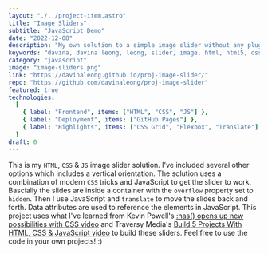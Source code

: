 ```yaml
---
layout: "./../project-item.astro"
title: "Image Sliders"
subtitle: "JavaScript Demo"
date: "2022-12-08"
description: "My own solution to a simple image slider without any plugins."
keywords: "davina, davina leong, leong, slider, image, html, html5, css, css3, javascript, js, vanilla javascript, css grid, flex, flexbox"
category: "javascript"
image: "image-sliders.png"
link: "https://davinaleong.github.io/proj-image-slider/"
repo: "https://github.com/davinaleong/proj-image-slider"
featured: true
technologies:
  [
    { label: "Frontend", items: ["HTML", "CSS", "JS"] },
    { label: "Deployment", items: ["GitHub Pages"] },
    { label: "Highlights", items: ["CSS Grid", "Flexbox", "Translate"] },
  ]
draft: 0
---
```


This is my `HTML`, `CSS` & `JS` image slider solution. I've included several other options which includes a vertical orientation. The solution uses a combination of modern `CSS` tricks and JavaScript to get the slider to work. Bascially the slides are inside a container with the `overflow` property set to `hidden`. Then I use JavaScript and `translate` to move the slides back and forth. Data attributes are used to reference the elements in JavaScript. This project uses what I've learned from Kevin Powell's [:has() opens up new possibilities with CSS video](https://www.youtube.com/watch?v=jJcO-IZJalQ) and Traversy Media's [Build 5 Projects With HTML, CSS & JavaScript video](https://www.youtube.com/watch?v=JkeyKeK3V24) to build these sliders. Feel free to use the code in your own projects! :)
